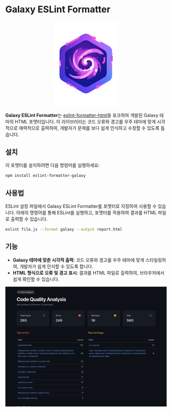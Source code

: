 # Galaxy ESLint Formatter

<p align="center">
  <img src="https://raw.githubusercontent.com/jingyu-jung/eslint-formatter-galaxy/main/docs/logo.png" alt="Galaxy ESLint Formatter Logo" width="200"/>
</p>

**Galaxy ESLint Formatter**는 [eslint-formatter-html](https://www.npmjs.com/package/eslint-formatter-html)을 포크하여 개발된 Galaxy 테마의 HTML 포맷터입니다. 이 라이브러리는 코드 오류와 경고를 우주 테마에 맞게 시각적으로 매력적으로 출력하여, 개발자가 문제를 보다 쉽게 인식하고 수정할 수 있도록 돕습니다.

## 설치

이 포맷터를 설치하려면 다음 명령어를 실행하세요:

```bash
npm install eslint-formatter-galaxy
```

## 사용법

ESLint 설정 파일에서 Galaxy ESLint Formatter를 포맷터로 지정하여 사용할 수 있습니다. 아래의 명령어를 통해 ESLint를 실행하고, 포맷터를 적용하여 결과를 HTML 파일로 출력할 수 있습니다.

```bash
eslint file.js --format galaxy --output report.html
```

## 기능

- **Galaxy 테마에 맞춘 시각적 출력**: 코드 오류와 경고를 우주 테마에 맞게 스타일링하여, 개발자가 쉽게 인식할 수 있도록 합니다.
- **HTML 형식으로 오류 및 경고 표시**: 결과를 HTML 파일로 출력하여, 브라우저에서 쉽게 확인할 수 있습니다.

![example](https://raw.githubusercontent.com/jingyu-jung/eslint-formatter-galaxy/main/docs/example.png)
